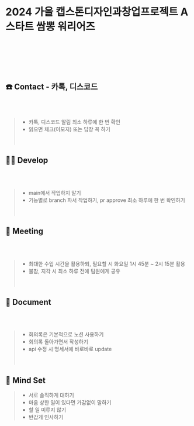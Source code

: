 2024 가을 캡스톤디자인과창업프로젝트 A 스타트 쌈뽕 워리어즈
============= 
<br></br>
<br></br>
☎️ Contact  - 카톡, 디스코드
-------------   
<br></br>
> * 카톡, 디스코드 알림 최소 하루에 한 번 확인   
> * 읽으면 체크(이모지) 또는 답장 꼭 하기   
<br></br>

👩‍💻 Develop
-------------   
<br></br>
> * main에서 작업하지 말기   
> * 기능별로 branch 파서 작업하기, pr approve 최소 하루에 한 번 확인하기   
<br></br>

🍖 Meeting
-------------   
<br></br>
> * 최대한 수업 시간을 활용하되, 필요할 시 화요일 1시 45분 ~ 2시 15분 활용  
> * 불참, 지각 시 최소 하루 전에 팀원에게 공유   
<br></br>

📄 Document
-------------   
<br></br>   
> * 회의록은 기본적으로 노션 사용하기   
> * 회의록 돌아가면서  작성하기   
> * api 수정 시 명세서에 바로바로 update   
<br></br>

🤝 Mind Set
-------------   
   
> * 서로 솔직하게 대하기   
> * 마음 상한 일이 있다면 가감없이 말하기   
> * 할 일 미루지 않기   
> * 반갑게 인사하기   
